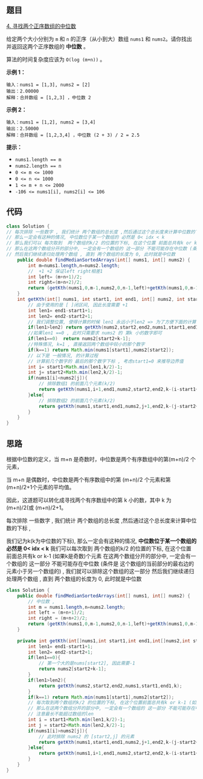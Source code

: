 ## 题目

[4. 寻找两个正序数组的中位数](https://leetcode.cn/problems/median-of-two-sorted-arrays/)

给定两个大小分别为 `m` 和 `n` 的正序（从小到大）数组 `nums1` 和 `nums2`。请你找出并返回这两个正序数组的 **中位数** 。

算法的时间复杂度应该为 `O(log (m+n))` 。

 

**示例 1：**

```
输入：nums1 = [1,3], nums2 = [2]
输出：2.00000
解释：合并数组 = [1,2,3] ，中位数 2
```

**示例 2：**

```
输入：nums1 = [1,2], nums2 = [3,4]
输出：2.50000
解释：合并数组 = [1,2,3,4] ，中位数 (2 + 3) / 2 = 2.5
```

**提示：**

- `nums1.length == m`
- `nums2.length == n`
- `0 <= m <= 1000`
- `0 <= n <= 1000`
- `1 <= m + n <= 2000`
- `-106 <= nums1[i], nums2[i] <= 106`

## 代码

```java
class Solution {
// 每次排除 一些数字 , 我们统计 两个数组的总长度 ,然后通过这个总长度来计算中位数的下标 , 我们记为k(k为中位数的下标),
// 那么一定会有这种的情况, 中位数位于某一个数组的 必然是 0< idx < k
// 那么我们可以 每次取到  两个数组的k/2 的位置的下标, 在这个位置 前面总共有k or k-1 (如果k是奇数)个元素
// 那么在这两个数组分开的部分中, 一定会有一个数组的 这一部分 不能可能存在中位数 (条件是 这个数组的当前部分的最右边的元素小于另一个数组的) , 那么我们就可以排除这个数组的这一部分
// 然后我们继续递归处理两个数组 , 直到 两个数组的长度为 0, 此时就是中位数
    public double findMedianSortedArrays(int[] nums1, int[] nums2) {
        int m=nums1.length,n=nums2.length;
        //  +1 +2 保证left right相差1 
        int left= (m+n+1)/2;  
        int right=(m+n+2)/2;  
        return (getKth(nums1,0,m-1,nums2,0,n-1,left)+getKth(nums1,0,m-1,nums2,0,n-1,right))/2.0;
    }
    int getKth(int[] nums1, int start1, int end1, int[] nums2, int start2, int end2, int k) {
        // 由于使用的是 [ ]闭区间, 因此长度需要 +1
        int len1= end1-start1+1;
        int len2= end2-start2+1;
        // 我们调整位置, 使得计算的时候 len1 永远小于len2 => 为了方便下面的计算
        if(len1>len2) return getKth(nums2,start2,end2,nums1,start1,end1,k);
        //如果len1 ==0 , 此时只需要求 nums2 的 第k 小的数字即可
        if(len1==0)  return nums2[start2+k-1];
        //特殊情况, k=1 , 直接返回两个数组中较小的那个数字
        if(k==1) return Math.min(nums1[start1],nums2[start2]);
        // 以下是 一般情况, 的计算过程
        // 计算前几个数字的 最后的那个数字下标 , 考虑start1=0 来推导边界值  
        int i= start1+Math.min(len1,k/2)-1;
        int j= start2+Math.min(len2,k/2)-1;
        if(nums1[i]<nums2[j]){
            // 排除数组1 的前面几个元素(k/2)
            return getKth(nums1,i+1,end1,nums2,start2,end2,k-(i-start1+1));
        }else{
            // 排除数组2 的前面几个元素(k/2)
            return getKth(nums1,start1,end1,nums2,j+1,end2,k-(j-start2+1));
        }
    }
}
```

## 思路

根据中位数的定义，当 m+n 是奇数时，中位数是两个有序数组中的第(m+n)/2 个元素，

当 m+n 是偶数时，中位数是两个有序数组中的第 (m+n)/2 个元素和第 (m+n)/2+1个元素的平均值。

因此，这道题可以转化成寻找两个有序数组中的第 k 小的数，其中 k 为 (m+n)/2(或 (m+n)/2+1。



每次排除 一些数字 , 我们统计 两个数组的总长度 ,然后通过这个总长度来计算中位数的下标 , 

我们记为k(k为中位数的下标),  那么一定会有这种的情况, **中位数位于某一个数组的 必然是 0< idx < k**
我们可以每次取到  两个数组的k/2 的位置的下标, 在这个位置 前面总共有k or k-1 (如果k是奇数)个元素
在这两个数组分开的部分中, 一定会有一个数组的 这一部分 不能可能存在中位数 (条件是 这个数组的当前部分的最右边的元素小于另一个数组的) , 我们就可以排除这个数组的这一部分
然后我们继续递归处理两个数组 , 直到 两个数组的长度为 0, 此时就是中位数

```java
class Solution {
    public double findMedianSortedArrays(int[] nums1, int[] nums2) {
        // 中位数 , 
        int m = nums1.length,n=nums2.length;
        int left = (m+n+1)/2;
        int right = (m+n+2)/2;
        return (getKth(nums1,0,m-1,nums2,0,n-1,left)+getKth(nums1,0,m-1,nums2,0,n-1,right))/2.0;
    }
    
    private int getKth(int[]nums1,int start1,int end1,int[]nums2,int start2,int end2,int k){
        int len1= end1-start1+1;
        int len2= end2-start2+1;
        if(len1==0){
            // 第一个大的是nums[start2], 因此需要-1
            return nums2[start2+k-1];
        }
        if(len1>len2){
            return getKth(nums2,start2,end2,nums1,start1,end1,k);
        }
        if(k==1) return Math.min(nums1[start1],nums2[start2]);
        // 每次取到两个数组的k/2 的位置的下标, 在这个位置前面总共有k or k-1 (如果k是奇数)个元素
        // 那么在这两个数组分开的部分中, 一定会有一个数组的 这一部分 不能可能存在中位数 (条件是 这个数组的当前部分的最右边的元素小于另一个数组的) , 那么我们就可以排除这个数组的这一部分
        // 注意最长不能超过数组的len
        int i = start1+Math.min(len1,k/2)-1;
        int j = start2+Math.min(len2,k/2)-1;
        if(nums1[i]>nums2[j]){
            // 此时排除 nums2 的 [start2,j] 的元素
            return getKth(nums1,start1,end1,nums2,j+1,end2,k-(j-start2+1));
        }else{
            return getKth(nums1,i+1,end1,nums2,start2,end2,k-(i-start1+1));
        }
    }
}
```





